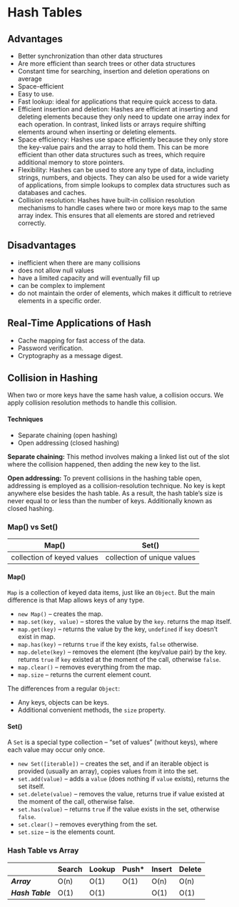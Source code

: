 # Hash Tables

## Advantages

- Better synchronization than other data structures
- Are more efficient than search trees or other data structures
- Constant time for searching, insertion and deletion operations on average
- Space-efficient
- Easy to use.
- Fast lookup: ideal for applications that require quick access to data.
- Efficient insertion and deletion: Hashes are efficient at inserting and deleting elements because they only need to update one array index for each operation. In contrast, linked lists or arrays require shifting elements around when inserting or deleting elements.
- Space efficiency: Hashes use space efficiently because they only store the key-value pairs and the array to hold them. This can be more efficient than other data structures such as trees, which require additional memory to store pointers.
- Flexibility: Hashes can be used to store any type of data, including strings, numbers, and objects. They can also be used for a wide variety of applications, from simple lookups to complex data structures such as databases and caches.
- Collision resolution: Hashes have built-in collision resolution mechanisms to handle cases where two or more keys map to the same array index. This ensures that all elements are stored and retrieved correctly.

## Disadvantages

- inefficient when there are many collisions
- does not allow null values
- have a limited capacity and will eventually fill up
- can be complex to implement
- do not maintain the order of elements, which makes it difficult to retrieve elements in a specific order.

## Real-Time Applications of Hash

- Cache mapping for fast access of the data.
- Password verification.
- Cryptography as a message digest.

## Collision in Hashing

When two or more keys have the same hash value, a collision occurs. We apply collision resolution methods to handle this collision.

#### Techniques

- Separate chaining (open hashing)
- Open addressing (closed hashing)

**Separate chaining:** This method involves making a linked list out of the slot where the collision happened, then adding the new key to the list.

**Open addressing:** To prevent collisions in the hashing table open, addressing is employed as a collision-resolution technique. No key is kept anywhere else besides the hash table. As a result, the hash table’s size is never equal to or less than the number of keys. Additionally known as closed hashing.

### Map() vs Set()

| Map()                      | Set()                       |
| -------------------------- | --------------------------- |
| collection of keyed values | collection of unique values |

#### Map()

`Map` is a collection of keyed data items, just like an `Object`. But the main difference is that Map allows keys of any type.

- `new Map()` – creates the map.
- `map.set(key, value)` – stores the value by the `key`. returns the map itself.
- `map.get(key)` – returns the value by the key, `undefined` if `key` doesn’t exist in map.
- `map.has(key)` – returns `true` if the key exists, `false` otherwise.
- `map.delete(key)` – removes the element (the key/value pair) by the key. returns `true` if `key` existed at the moment of the call, otherwise `false`.
- `map.clear()` – removes everything from the map.
- `map.size` – returns the current element count.

The differences from a regular `Object`:

- Any keys, objects can be keys.
- Additional convenient methods, the `size` property.

#### Set()

A `Set` is a special type collection – “set of values” (without keys), where each value may occur only once.

- `new Set([iterable])` – creates the set, and if an iterable object is provided (usually an array), copies values from it into the set.
- `set.add(value)` – adds a `value` (does nothing if `value` exists), returns the set itself.
- `set.delete(value)` – removes the value, returns true if value existed at the moment of the call, otherwise false.
- `set.has(value)` – returns `true` if the value exists in the set, otherwise `false`.
- `set.clear()` – removes everything from the set.
- `set.size` – is the elements count.

### Hash Table vs Array

|                  | Search | Lookup | Push\* | Insert | Delete |
| ---------------- | ------ | ------ | ------ | ------ | ------ |
| **_Array_**      | O(n)   | O(1)   | O(1)   | O(n)   | O(n)   |
| **_Hash Table_** | O(1)   | O(1)   |        | O(1)   | O(1)   |
